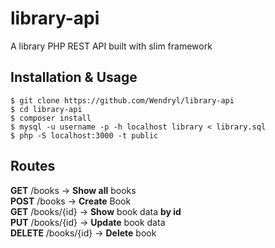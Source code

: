# library-api
A library PHP REST API built with slim framework
## Installation & Usage
``$ git clone https://github.com/Wendryl/library-api``  
``$ cd library-api``  
``$ composer install``  
``$ mysql -u username -p -h localhost library < library.sql``  
``$ php -S localhost:3000 -t public``  

## Routes
**GET**    /books      -> **Show all** books  
**POST**   /books      -> **Create** Book   
**GET**    /books/{id} -> **Show** book data **by id**  
**PUT**    /books/{id} -> **Update** book data   
**DELETE** /books/{id} -> **Delete** book  
